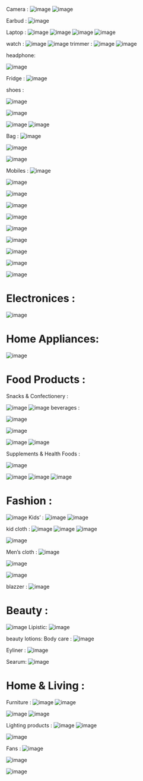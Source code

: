 

Camera :
![image](https://github.com/user-attachments/assets/de567175-d358-41f5-ab36-7387180d1e13)
![image](https://github.com/user-attachments/assets/e6c21e20-e8eb-49d8-82e6-3d7566ad24f5)

Earbud :
![image](https://github.com/user-attachments/assets/662f8881-eb1b-4f62-bed5-cc38c3493d27)

Laptop :
![image](https://github.com/user-attachments/assets/199216d4-cf05-4f6e-80b5-f5bf9267c85f)
![image](https://github.com/user-attachments/assets/dc9445b0-5ce4-47af-9aac-af31134b8727)
![image](https://github.com/user-attachments/assets/f1968ebb-2a88-45e6-8015-9c3afeb10867)
![image](https://github.com/user-attachments/assets/97863344-1d3b-4b8d-aa4d-38a520779bb1)

watch :
![image](https://github.com/user-attachments/assets/2c9e94d8-e673-4ec3-be42-c25bf0664d0d)
![image](https://github.com/user-attachments/assets/02b5e166-e097-4888-9d46-59059a84021c)
trimmer :
![image](https://github.com/user-attachments/assets/297895a2-8ddf-4b33-a362-fde991652db1)
![image](https://github.com/user-attachments/assets/6ef1c81e-140b-49c0-8fc9-c6b4af20b64d)

headphone:

![image](https://github.com/user-attachments/assets/6b06d912-2656-4e4e-8afa-8c81b5d6d163)

Fridge :
![image](https://github.com/user-attachments/assets/0db1804e-9018-4bf0-aa3a-ca7c867bf94b)

shoes :

![image](https://github.com/user-attachments/assets/f8c564fd-21cb-47db-a3bd-d8fff7b58ee8)

![image](https://github.com/user-attachments/assets/fd51d40b-2b74-4ea1-a47b-0aee4b3fe396)


![image](https://github.com/user-attachments/assets/29e0eeb5-d058-4f1a-bf2b-eaf19408264a)
![image](https://github.com/user-attachments/assets/0212dcdb-780e-4808-83c6-b0cd6f3fa15d)

Bag :
![image](https://github.com/user-attachments/assets/31f7e74d-367d-43ce-a187-7144ba0f9031)


![image](https://github.com/user-attachments/assets/e7736b59-c42c-4454-939a-5537aac572b6)


![image](https://github.com/user-attachments/assets/271df1be-b513-446b-8a03-bfe630e146b8)


Mobiles :
![image](https://github.com/user-attachments/assets/3b5663f4-813c-4a34-a3d7-a19fd4c62731)



![image](https://github.com/user-attachments/assets/54eddcd1-2e64-4fa1-be49-7299d1223bed)



![image](https://github.com/user-attachments/assets/1d93e2a7-dcf4-41eb-a007-64abe0c7a693)



![image](https://github.com/user-attachments/assets/cd7a46c5-d2d3-4421-983e-479825718359)



![image](https://github.com/user-attachments/assets/0489fdb5-8d97-4764-a9db-f6aa2ed11c65)


![image](https://github.com/user-attachments/assets/3a8af022-f5bb-45e0-8acf-e318299927ca)


![image](https://github.com/user-attachments/assets/4be87990-b717-411d-a59c-00010a314d1b)


![image](https://github.com/user-attachments/assets/81691c6d-00cb-4e9d-ba76-37060d0f0ea8)

![image](https://github.com/user-attachments/assets/2a31c2a2-ee7c-4279-b593-37e4fb4732b2)


![image](https://github.com/user-attachments/assets/778fed2a-fd05-4d67-823f-522cc390b3e6)







# Electronices :
![image](https://github.com/user-attachments/assets/4a6551e3-e74f-48c4-8b05-527307544e68)



# Home Appliances:

![image](https://github.com/user-attachments/assets/219f9968-b17a-4e47-8dad-aa698a885619)
# Food Products :

Snacks & Confectionery :

![image](https://github.com/user-attachments/assets/05e8ae0a-5a97-4d8d-8667-4e4558fbe47c)
![image](https://github.com/user-attachments/assets/5d0fdc1d-4b7a-4389-b7f6-2d5d8565d5dd)
beverages :

![image](https://github.com/user-attachments/assets/b7ae4a6f-9e4c-411a-8604-de206bec5f5f)

![image](https://github.com/user-attachments/assets/bd4fae30-aa7a-4254-8745-43930b2010ef)

![image](https://github.com/user-attachments/assets/849f0910-bb6f-42b3-91d9-191132007754)
![image](https://github.com/user-attachments/assets/e4e886ac-cba4-4793-9c8a-b04206e79c80)

Supplements & Health Foods :

![image](https://github.com/user-attachments/assets/9c747e48-63ae-4498-b8b8-b2175a56ee02)

![image](https://github.com/user-attachments/assets/547c5957-55f6-4d64-8e7a-4327abb07189)
![image](https://github.com/user-attachments/assets/9ff5b85b-5a13-42cd-a7ae-6e85eb712a3a)
![image](https://github.com/user-attachments/assets/2b2f4790-7712-4bf6-b873-a5736d72d742)








# Fashion :
![image](https://github.com/user-attachments/assets/7b0c3c72-7fab-43cb-a569-506136fa15c8)
Kids’ :
![image](https://github.com/user-attachments/assets/19429e39-d3d5-43c1-86f9-47bc781e1fea)
![image](https://github.com/user-attachments/assets/d46f574b-407a-4705-bf1b-d42850e53f08)

kid cloth :
![image](https://github.com/user-attachments/assets/b11453de-2783-45a8-8870-0a54d81083ed)
![image](https://github.com/user-attachments/assets/626a6836-ddc7-4d8e-8d01-55b3e587e0c0)
![image](https://github.com/user-attachments/assets/ff25252a-d282-43bb-8b64-b29a7601bced)

![image](https://github.com/user-attachments/assets/54655756-40b5-447d-88a0-d7a02f74818b)

Men’s cloth :
![image](https://github.com/user-attachments/assets/25b0e2e5-489b-4865-a173-811e88ae4371)

![image](https://github.com/user-attachments/assets/ae37cecb-5a02-4854-887c-223e9fd9a0f2)


![image](https://github.com/user-attachments/assets/5e153ca8-cab7-4c77-a76b-c7dff46d7ccd)

blazzer :
![image](https://github.com/user-attachments/assets/4b8f7093-2a7e-4ea9-983b-98dc7ee6f697)



# Beauty :
![image](https://github.com/user-attachments/assets/12e4bea6-5c3c-4f66-b8c3-a48c90a3888d)
Lipistic:
![image](https://github.com/user-attachments/assets/c136758c-0eff-4e06-8b6f-fde8523706d6)

beauty lotions:
Body care :
![image](https://github.com/user-attachments/assets/4466d2f8-8ffc-4ab0-aa37-0828bdd91303)


Eyliner :
![image](https://github.com/user-attachments/assets/b4869714-e10d-46cf-a1a4-3914d238687e)

Searum:
![image](https://github.com/user-attachments/assets/b0803754-d763-4271-a6c5-916d6d4a4dfc)


# Home & Living :

Furniture :
![image](https://github.com/user-attachments/assets/bf80a026-8c2a-42f2-ad18-a3985ae4e91a)
![image](https://github.com/user-attachments/assets/99ef2472-6b40-4d24-b3d8-d1ecb57fed6c)

![image](https://github.com/user-attachments/assets/4e2056b0-1b19-4ebf-b08a-798a4d2a04f1)
![image](https://github.com/user-attachments/assets/c4aa6948-ba54-4201-bf62-23f3f066f538)

Lighting products :
![image](https://github.com/user-attachments/assets/09e26267-3ba9-444d-a8ed-772463e2c565)
![image](https://github.com/user-attachments/assets/7af6ab38-f959-435c-acec-864b5b26990f)

![image](https://github.com/user-attachments/assets/7645440a-f7ae-4e30-aae8-825b3e24fc7e)

Fans :
![image](https://github.com/user-attachments/assets/f8e564bd-12e6-4fef-9ac9-627ac1a59473)

![image](https://github.com/user-attachments/assets/81f3f2a6-3c9c-45cd-baeb-e1750252f170)


![image](https://github.com/user-attachments/assets/b6b9e224-dc26-492f-9ddc-d9851e060773)









